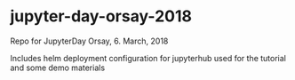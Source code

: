 # jupyter-day-orsay-2018

Repo for JupyterDay Orsay, 6. March, 2018

Includes helm deployment configuration for jupyterhub used for the tutorial and some demo materials
